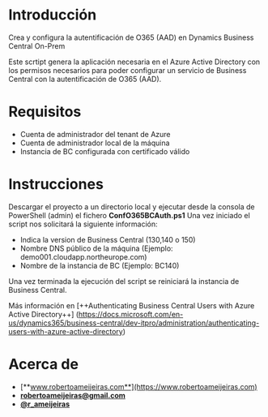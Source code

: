 # Introducción

Crea y configura la autentificación de O365 (AAD) en Dynamics Business Central On-Prem

Este scrtipt genera la aplicación necesaria en el Azure Active Directory con los permisos necesarios  para poder configurar un servicio de Business Central con la autentificación de O365 (AAD).

# Requisitos

- Cuenta de administrador del tenant de Azure
- Cuenta de administrador local de la máquina
- Instancia de BC configurada con certificado válido

# Instrucciones

Descargar el proyecto a un directorio local y ejecutar desde la consola de PowerShell (admin) el fichero **ConfO365BCAuth.ps1**
Una vez iniciado el script nos solicitará la siguiente información:

- Indica la version de Business Central (130,140 o 150)
- Nombre DNS público de la máquina (Ejemplo: demo001.cloudapp.northeurope.com)
- Nombre de la instancia de BC (Ejemplo: BC140)

Una vez terminada la ejecución del script se reiniciará la instancia de Business Central.

Más información en [++Authenticating Business Central Users with Azure Active Directory++] (https://docs.microsoft.com/en-us/dynamics365/business-central/dev-itpro/administration/authenticating-users-with-azure-active-directory)

# Acerca de 

- [**www.robertoameijeiras.com**](https://www.robertoameijeiras.com)
- [**robertoameijeiras@gmail.com**](mailto:robertoameijeiras@gmail.com)
- [**@r_ameijeiras**](https://twitter.com/r_ameijeiras)



